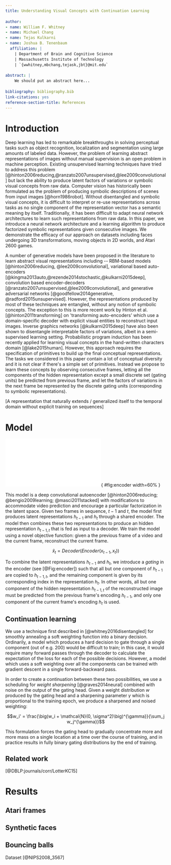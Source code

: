 ```yaml
---
title: Understanding Visual Concepts with Continuation Learning

author:
- name: William F. Whitney
- name: Michael Chang
- name: Tejas Kulkarni
- name: Joshua B. Tenenbaum
  affiliation: |
    | Department of Brain and Cognitive Science
    | Massachusetts Institute of Technology
    | `{wwhitney,mbchang,tejask,jbt}@mit.edu`

abstract: |
    We should put an abstract here...

bibliography: bibliography.bib
link-citations: yes
reference-section-title: References
---
```



# Introduction

<!--Deep learning has experienced great success in unsupervised learning representations of images that aid in the performance of tasks such as classification, object localization, and captioning. However, the representations produced by most deep learning techniques are highly entangled, without any notion of symbolic concepts. This makes these representations difficult to interpret or reuse as no single component of the representation vector has meaning by itself.

According to [@bengio2013representation], one key property of a good representation is that it should _disentangle the factors of variation_; that is, independent explanatory factors which occur together only occasionally should be represented distinctly. In this note we describe a model which is trained totally unsupervised, yet which is able to learn a factorization of videos into simple, easily interpretable concepts.
-->
Deep learning has led to remarkable breakthroughs in solving perceptual tasks such as object recognition, localization and segmentation using large amounts of labeled data. However, the problem of learning abstract representations of images without manual supervision is an open problem in machine perception. Existing unsupervised learning techniques have tried to address this problem [@hinton2006reducing,@ranzato2007unsupervised,@lee2009convolutional] but lack the ability to produce latent factors of variations or symbolic visual concepts from raw data. Computer vision has historically been formulated as the problem of producing symbolic descriptions of scenes from input images [@horn1986robot]. Without disentangled and symbolic visual concepts, it is difficult to interpret or re-use representations across tasks as no single component of the representation vector has a semantic meaning by itself. Traditionally, it has been difficult to adapt neural network architectures to learn such representations from raw data. In this paper, we introduce a neural network architecture and a learning algorithm to produce factorized symbolic representations given consecutive images. We demonstrate the efficacy of our approach on datasets including faces undergoing 3D transformations, moving objects in 2D worlds, and Atari 2600 games.

A number of generative models have been proposed in the literature to learn abstract visual representations including -- RBM-based models [@hinton2006reducing, @lee2009convolutional], variational based auto-encoders [@kingma2013auto,@rezende2014stochastic,@kulkarni2015deep], convolution based encoder-decoders [@ranzato2007unsupervised,@lee2009convolutional], and generative adversarial networks [@goodfellow2014generative, @radford2015unsupervised]. However, the representations produced by most of these techniques are entangled, without any notion of symbolic concepts. The exception to this is more recent work by Hinton et al. [@hinton2011transforming] on 'transforming auto-encoders' which use a domain-specific decoder with explicit visual entities to reconstruct input images. Inverse graphics networks [@kulkarni2015deep] have also been shown to disentangle interpretable factors of variations, albeit in a semi-supervised learning setting. Probabilistic program induction has been recently applied for learning visual concepts in the hand-written characters domain [@lake2015human]. However, this approach requires the specification of primitives to build up the final conceptual representations. The tasks we considered in this paper contain a lot of conceptual diversity and it is not clear if there's a simple set of primitives. Instead we propose to learn these concepts by observing consecutive frames, letting all the components of the hidden representation except a small discrete set (gating units) be predicted from previous frame, and let the factors of variations in the next frame be represented by the discrete gating units (corresponding to symbolic representations).

[A representation that naturally extends / generalized itself to the temporal domain without explicit training on sequences]

# Model

![The gated encoder. Each frame encoder produces a representation from its input. The gating head examines both these representations, then picks one component from the encoding of time $t$ to pass through the gate. All other components of the hidden representation are from the encoding of time $t-1$. As a result, each frame encoder predicts what it can about the next frame and encodes the "unpredictable" parts of the frame into one component.](figures/encoder.pdf){ #fig:encoder width=60% }

This model is a deep convolutional autoencoder [@hinton2006reducing; @bengio2009learning; @masci2011stacked] with modifications to accommodate video prediction and encourage a particular factorization in the latent space. Given two frames in sequence, $t-1$ and $t$, the model first produces latent representations $h_{t-1}$ and $h_t$ through a shared encoder. The model then combines these two representations to produce an hidden representation $h_{t-1,t}$ <!--notation?--> that is fed as input to a decoder. We train the model using a novel objective function: given a the previous frame of a video and the current frame, reconstruct the current frame.

$$\hat{x}_{t} = Decoder \big(Encoder(x_{t-1}, x_{t}) \big)$$

To combine the latent representations $h_{t-1}$ and $h_t$, we introduce a _gating_ in the encoder (see [@Fig:encoder]) such that all but one component of $h_{t-1}$ are copied to $h_{t-1,t}$, and the remaining component is given by its corresponding index in the representation $h_t$. In other words, all but one component of the hidden representation $h_{t-1,t}$ of the reconstructed image must be predicted <!--it isn't actually predicted, it's copied--> from the previous frame's encoding $h_{t-1}$, and only one component of the current frame's encoding $h_t$ is used.
<!--We also introduce a _gating_ in the encoder (see [@Fig:encoder]) such that all components of the hidden representation except one must be predicted from the previous frame, and only one component of the current frame's encoding is used. This forces the model to represent the events which are unpredictable, such as the action of an agent or a random event in a game, in a very compact form which is completely disentangled from the predictable parts of the scene, such as the background.-->


## Continuation learning

We use a technique first described in [@whitney2016disentangled] for smoothly annealing a soft weighting function into a binary decision. Ordinarily, a model which produces a hard decision to gate through a single component (out of e.g. 200) would be difficult to train; in this case, it would require many forward passes through the decoder to calculate the expectation of the loss for each of the possible decisions. However, a model which uses a soft weighting over all the components can be trained with gradient descent in a single forward-backward pass.

In order to create a continuation between these two possibilities, we use a scheduling for _weight sharpening_ [@graves2014neural] combined with noise on the output of the gating head. Given a weight distribution $w$ produced by the gating head and a sharpening parameter $\gamma$ which is proportional to the training epoch, we produce a sharpened and noised weighting:

$$w_i' = \frac{\big(w_i + \mathcal{N}(0, \sigma^2)\big)^{\gamma}}{\sum_j w_j^{\gamma}}$$

This formulation forces the gating head to gradually concentrate more and more mass on a single location at a time over the course of training, and in practice results in fully binary gating distributions by the end of training.

## Related work

[@DBLP:journals/corr/LotterKC15]

# Results

## Atari frames

## Synthetic faces

## Bouncing balls

Dataset [@NIPS2008_3567]










<!-- References will be inserted automatically -->
